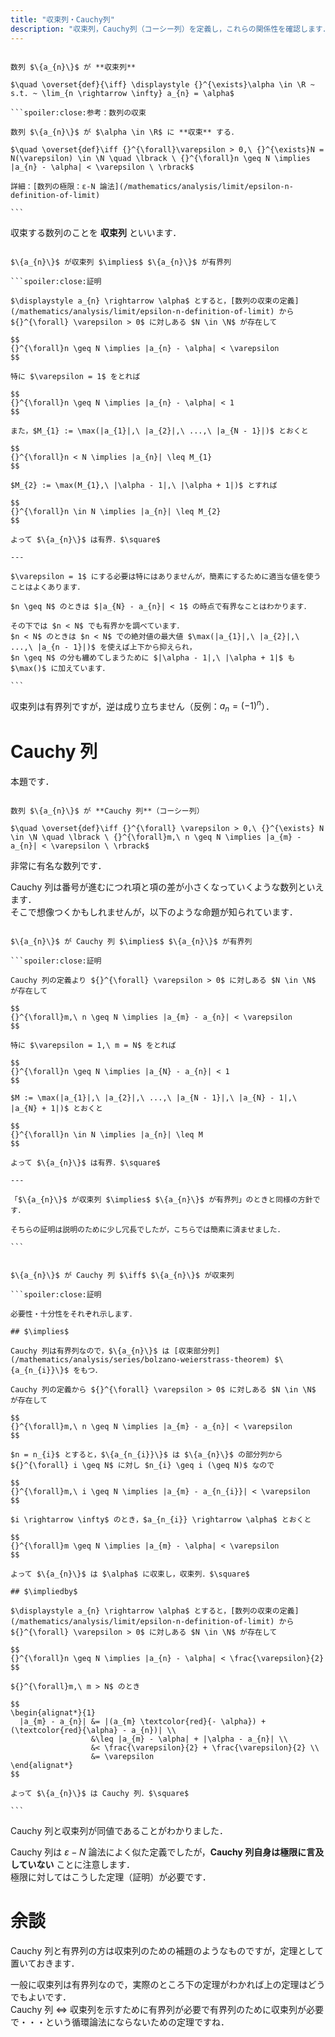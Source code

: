 ```yaml
---
title: "収束列・Cauchy列"
description: "収束列，Cauchy列（コーシー列）を定義し，これらの関係性を確認します．"
---
```


~~~definition:収束列

数列 $\{a_{n}\}$ が **収束列**

$\quad \overset{def}{\iff} \displaystyle {}^{\exists}\alpha \in \R ~ s.t. ~ \lim_{n \rightarrow \infty} a_{n} = \alpha$

```spoiler:close:参考：数列の収束

数列 $\{a_{n}\}$ が $\alpha \in \R$ に **収束** する．

$\quad \overset{def}\iff {}^{\forall}\varepsilon > 0,\ {}^{\exists}N = N(\varepsilon) \in \N \quad \lbrack \ {}^{\forall}n \geq N \implies |a_{n} - \alpha| < \varepsilon \ \rbrack$

詳細：[数列の極限：ε-N 論法](/mathematics/analysis/limit/epsilon-n-definition-of-limit)

```

~~~

収束する数列のことを **収束列** といいます．

~~~theorem:収束列と有界列

$\{a_{n}\}$ が収束列 $\implies$ $\{a_{n}\}$ が有界列

```spoiler:close:証明

$\displaystyle a_{n} \rightarrow \alpha$ とすると，[数列の収束の定義](/mathematics/analysis/limit/epsilon-n-definition-of-limit) から ${}^{\forall} \varepsilon > 0$ に対しある $N \in \N$ が存在して

$$
{}^{\forall}n \geq N \implies |a_{n} - \alpha| < \varepsilon
$$

特に $\varepsilon = 1$ をとれば

$$
{}^{\forall}n \geq N \implies |a_{n} - \alpha| < 1
$$

また，$M_{1} := \max(|a_{1}|,\ |a_{2}|,\ ...,\ |a_{N - 1}|)$ とおくと

$$
{}^{\forall}n < N \implies |a_{n}| \leq M_{1}
$$

$M_{2} := \max(M_{1},\ |\alpha - 1|,\ |\alpha + 1|)$ とすれば

$$
{}^{\forall}n \in N \implies |a_{n}| \leq M_{2}
$$

よって $\{a_{n}\}$ は有界．$\square$

---

$\varepsilon = 1$ にする必要は特にはありませんが，簡素にするために適当な値を使うことはよくあります．

$n \geq N$ のときは $|a_{N} - a_{n}| < 1$ の時点で有界なことはわかります．

その下では $n < N$ でも有界かを調べています．  
$n < N$ のときは $n < N$ での絶対値の最大値 $\max(|a_{1}|,\ |a_{2}|,\ ...,\ |a_{n - 1}|)$ を使えば上下から抑えられ，  
$n \geq N$ の分も纏めてしまうために $|\alpha - 1|,\ |\alpha + 1|$ も $\max()$ に加えています．

```

~~~

収束列は有界列ですが，逆は成り立ちません（反例：$a_{n} = (-1)^{n}$）．

# Cauchy 列

本題です．

~~~definition:Cauchy列

数列 $\{a_{n}\}$ が **Cauchy 列**（コーシー列）

$\quad \overset{def}\iff {}^{\forall} \varepsilon > 0,\ {}^{\exists} N \in \N \quad \lbrack \ {}^{\forall}m,\ n \geq N \implies |a_{m} - a_{n}| < \varepsilon \ \rbrack$

~~~

非常に有名な数列です．

Cauchy 列は番号が進むにつれ項と項の差が小さくなっていくような数列といえます．  
そこで想像つくかもしれませんが，以下のような命題が知られています．

~~~theorem:Cauchy列と有界列

$\{a_{n}\}$ が Cauchy 列 $\implies$ $\{a_{n}\}$ が有界列

```spoiler:close:証明

Cauchy 列の定義より ${}^{\forall} \varepsilon > 0$ に対しある $N \in \N$ が存在して

$$
{}^{\forall}m,\ n \geq N \implies |a_{m} - a_{n}| < \varepsilon
$$

特に $\varepsilon = 1,\ m = N$ をとれば

$$
{}^{\forall}n \geq N \implies |a_{N} - a_{n}| < 1
$$

$M := \max(|a_{1}|,\ |a_{2}|,\ ...,\ |a_{N - 1}|,\ |a_{N} - 1|,\ |a_{N} + 1|)$ とおくと

$$
{}^{\forall}n \in N \implies |a_{n}| \leq M
$$

よって $\{a_{n}\}$ は有界．$\square$

---

「$\{a_{n}\}$ が収束列 $\implies$ $\{a_{n}\}$ が有界列」のときと同様の方針です．

そちらの証明は説明のために少し冗長でしたが，こちらでは簡素に済ませました．

```

~~~

~~~theorem:Cauchy列と収束列

$\{a_{n}\}$ が Cauchy 列 $\iff$ $\{a_{n}\}$ が収束列

```spoiler:close:証明

必要性・十分性をそれぞれ示します．

## $\implies$

Cauchy 列は有界列なので，$\{a_{n}\}$ は [収束部分列](/mathematics/analysis/series/bolzano-weierstrass-theorem) $\{a_{n_{i}}\}$ をもつ．

Cauchy 列の定義から ${}^{\forall} \varepsilon > 0$ に対しある $N \in \N$ が存在して

$$
{}^{\forall}m,\ n \geq N \implies |a_{m} - a_{n}| < \varepsilon
$$

$n = n_{i}$ とすると，$\{a_{n_{i}}\}$ は $\{a_{n}\}$ の部分列から ${}^{\forall} i \geq N$ に対し $n_{i} \geq i (\geq N)$ なので

$$
{}^{\forall}m,\ i \geq N \implies |a_{m} - a_{n_{i}}| < \varepsilon
$$

$i \rightarrow \infty$ のとき，$a_{n_{i}} \rightarrow \alpha$ とおくと

$$
{}^{\forall}m \geq N \implies |a_{m} - \alpha| < \varepsilon
$$

よって $\{a_{n}\}$ は $\alpha$ に収束し，収束列．$\square$

## $\impliedby$

$\displaystyle a_{n} \rightarrow \alpha$ とすると，[数列の収束の定義](/mathematics/analysis/limit/epsilon-n-definition-of-limit) から ${}^{\forall} \varepsilon > 0$ に対しある $N \in \N$ が存在して

$$
{}^{\forall}n \geq N \implies |a_{n} - \alpha| < \frac{\varepsilon}{2}
$$

${}^{\forall}m,\ m > N$ のとき

$$
\begin{alignat*}{1}
  |a_{m} - a_{n}| &= |(a_{m} \textcolor{red}{- \alpha}) + (\textcolor{red}{\alpha} - a_{n})| \\
                  &\leq |a_{m} - \alpha| + |\alpha - a_{n}| \\
                  &< \frac{\varepsilon}{2} + \frac{\varepsilon}{2} \\
                  &= \varepsilon
\end{alignat*}
$$

よって $\{a_{n}\}$ は Cauchy 列．$\square$

```

~~~

Cauchy 列と収束列が同値であることがわかりました．

Cauchy 列は $\varepsilon - N$ 論法によく似た定義でしたが，**Cauchy 列自身は極限に言及していない** ことに注意します．  
極限に対してはこうした定理（証明）が必要です．

# 余談

Cauchy 列と有界列の方は収束列のための補題のようなものですが，定理として置いておきます．

一般に収束列は有界列なので，実際のところ下の定理がわかれば上の定理はどうでもよいです．  
Cauchy 列 $\iff$ 収束列を示すために有界列が必要で有界列のために収束列が必要で・・・という循環論法にならないための定理ですね．
